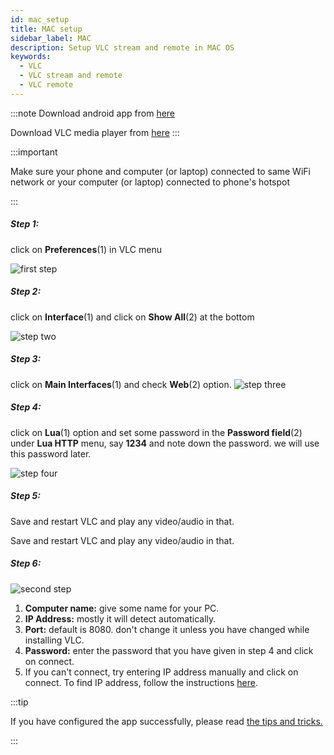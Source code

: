 ```yaml
---
id: mac_setup
title: MAC setup
sidebar_label: MAC
description: Setup VLC stream and remote in MAC OS
keywords:
  - VLC
  - VLC stream and remote
  - VLC remote
---
```


:::note
Download android app from  <a href="https://play.google.com/store/apps/details?id=tuple.me.vlcremote&hl=en_IN" target="_blank">here</a>

Download VLC media player from <a href="https://www.videolan.org/vlc/download-macosx.html" target="_blank">here</a>
:::


:::important

Make sure your phone and computer (or laptop) connected to same WiFi network or your computer (or laptop) connected to phone's hotspot

:::

##### Step 1:

click on __Preferences__(1) in VLC menu

![first step](/vlc-docs/img/tutorial/mac_one.jpg)



##### Step 2:

click on __Interface__(1) and click on __Show All__(2) at the bottom

![step two](/vlc-docs/img/tutorial/mac_two.jpg)

##### Step 3:

click on __Main Interfaces__(1) and check __Web__(2) option.
![step three](/vlc-docs/img/tutorial/mac_three.jpg)

##### Step 4:

click on __Lua__(1) option and set some password in the __Password field__(2) under __Lua HTTP__ menu, say __1234__ and note down the password. we will use this password later.

![step four](/vlc-docs/img/tutorial/mac_four.jpg)


##### Step 5:

Save and restart VLC and play any video/audio in that.


Save and restart VLC and play any video/audio in that.

##### Step 6:

![second step](/vlc-docs/img/tutorial/add_new_player.jpeg)

1. __Computer name:__ give some name for your PC.
2. __IP Address:__ mostly it will detect automatically.
3. __Port:__ default is 8080. don't change it unless you have changed while installing VLC.
4. __Password:__ enter the password that you have given in step 4 and click on connect.
5. If you can't connect, try entering IP address manually and click on connect. To find IP address, follow the instructions [here](find_ip_address.mdx#mac).

:::tip

If you have configured the app successfully, please read [the tips and tricks.](tips_and_tricks_menus.md)

:::